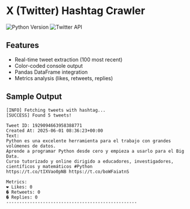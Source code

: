 # X (Twitter) Hashtag Crawler

![Python Version](https://img.shields.io/badge/python-3.8%2B-blue)
![Twitter API](https://img.shields.io/badge/Twitter%20API-v2-blue)

## Features
- Real-time tweet extraction (100 most recent)
- Color-coded console output
- Pandas DataFrame integration
- Metrics analysis (likes, retweets, replies)

## Sample Output
```plaintext
[INFO] Fetching tweets with hashtag...
[SUCCESS] Found 5 tweets!

Tweet ID: 1929094663958388771
Created At: 2025-06-01 08:36:23+00:00
Text: 
Python es una excelente herramienta para el trabajo con grandes volúmenes de datos. 
Aprende a programar Python desde cero y empieza a usarlo para el Big Data.
Curso tutorizado y online dirigido a educadores, investigadores, 
científicos y matemáticos #Python
https://t.co/tIXVao0pNB https://t.co/boWFaiatnS

Metrics:
❤️ Likes: 0
� Retweets: 0
� Replies: 0
--------------------------------------------------
